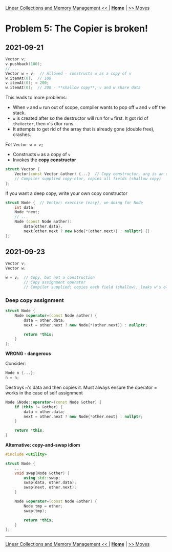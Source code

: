 [Linear Collections and Memory Management << ](./problem_4.md) | [**Home**](../README.md) | [>> Moves](./problem_6.md) 

# Problem 5: The Copier is broken!
## **2021-09-21**

```C++
Vector v;
v.pushback(100);
// ...
Vector w = v;  // Allowed - constructs w as a copy of v
w.itemAt(0);  // 100
v.itemAt(0); = 200;
w.itemAt(0);  // 200 - **shallow copy**, v and w share data 
```
This leads to more problems:
- When `v` and `w` run out of scope, compiler wants to pop off `w` and `v` off the stack.
- `w` is created after so the destructor will run for `w` first. It got rid of `theVector`, then `v`'s dtor runs.
- It attempts to get rid of the array that is already gone (double free), crashes.


For `Vector w = v;`
- Constructs `w` as a copy of `v`
- Invokes the **copy constructor**

```C++
struct Vector {
    Vector(const Vector &other) {...}  // Copy constructor, arg is an object of same class type
    // Compiler supplied copy-ctor, copies all fields (shallow copy)
};
```

If you want a deep copy, write your own copy constructor

```C++
struct Node {  // Vector: exercise (easy), we doing for Node
    int data;
    Node *next;
    // ...
    Node (const Node &other): 
        data{other.data}, 
        next{other.next ? new Node{*(other.next)} : nullptr} {}
};
```

## **2021-09-23**

```C++
Vector v;
Vector w;

w = v;  // Copy, but not a construction
        // Copy assignment operator
        // Compiler supplied: copies each field (shallow), leaks w's old data
```

### **Deep copy assignment**

```C++
struct Node {
    Node &operator=(const Node &other) {
        data = other.data;
        next = other.next ? new Node{*(other.next)} : nullptr;

        return *this;
    }
};
```

**WRONG - dangerous**

Consider:
```C++
Node n {...};
n = n;
```

Destroys `n`'s data and then copies it. Must always ensure the operator = works in the case of self assignment

```C++
Node &Node::operator=(const Node &other) {
    if (this != &other) {
        data = other.data;
        next = other.next ? new Node{*other.next} : nullptr;
    }

    return *this;
}
```

**Alternative: copy-and-swap idiom**

```C++
#include <utility>

struct Node {
    ...
    void swap(Node &other) {
        using std::swap;
        swap(data, other.data);
        swap(next, other.next);
    }

    Node &operator=(const Node &other) {
        Node tmp = other;
        swap(tmp);

        return *this;
    }
};
```
---
[Linear Collections and Memory Management << ](./problem_4.md) | [**Home**](../README.md) | [>> Moves](./problem_6.md) 